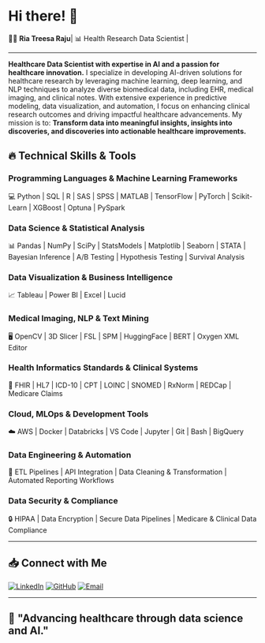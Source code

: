 # Hi there! 👋

🧑‍💻 **Ria Treesa Raju**| 📊 Health Research Data Scientist |

---

**Healthcare Data Scientist with expertise in AI and a passion for healthcare innovation.** I specialize in developing AI-driven solutions for healthcare research by leveraging machine learning, deep learning, and NLP techniques to analyze diverse biomedical data, including EHR, medical imaging, and clinical notes. With extensive experience in predictive modeling, data visualization, and automation, I focus on enhancing clinical research outcomes and driving impactful healthcare advancements. My mission is to: **Transform data into meaningful insights, insights into discoveries, and discoveries into actionable healthcare improvements.**


## 🔥 Technical Skills & Tools

### **Programming Languages & Machine Learning Frameworks**  
💻 Python | SQL | R | SAS | SPSS | MATLAB | TensorFlow | PyTorch | Scikit-Learn | XGBoost | Optuna | PySpark  

### **Data Science & Statistical Analysis**  
📊 Pandas | NumPy | SciPy | StatsModels | Matplotlib | Seaborn | STATA | Bayesian Inference | A/B Testing | Hypothesis Testing | Survival Analysis  

### **Data Visualization & Business Intelligence**  
📈 Tableau | Power BI | Excel | Lucid  

### **Medical Imaging, NLP & Text Mining**  
🖥️ OpenCV | 3D Slicer | FSL | SPM | HuggingFace | BERT | Oxygen XML Editor  

### **Health Informatics Standards & Clinical Systems**  
🏥 FHIR | HL7 | ICD-10 | CPT | LOINC | SNOMED | RxNorm | REDCap | Medicare Claims  

### **Cloud, MLOps & Development Tools**  
☁️ AWS | Docker | Databricks | VS Code | Jupyter | Git | Bash | BigQuery  

### **Data Engineering & Automation**
🔄 ETL Pipelines | API Integration | Data Cleaning & Transformation | Automated Reporting Workflows

### **Data Security & Compliance**
🔒 HIPAA | Data Encryption | Secure Data Pipelines | Medicare & Clinical Data Compliance

---

## 📥 Connect with Me

[![LinkedIn](https://img.shields.io/badge/LinkedIn-Profile-blue)](https://linkedin.com/in/dr-ria-treesa-raju)
[![GitHub](https://img.shields.io/badge/GitHub-Profile-black)](https://github.com/riaraju)
[![Email](https://img.shields.io/badge/Email-Contact%20Me-red)](mailto:riaraju520@gmail.com)

---

## 🌟 "Advancing healthcare through data science and AI."

